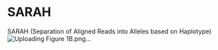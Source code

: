 # SARAH
SARAH (Separation of Aligned Reads into Alleles based on Haplotype)
![Uploading Figure 1B.png…]()
